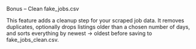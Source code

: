 Bonus – Clean fake_jobs.csv

This feature adds a cleanup step for your scraped job data.
It removes duplicates, optionally drops listings older than a chosen number of days, and sorts everything by newest → oldest before saving to fake_jobs_clean.csv.
